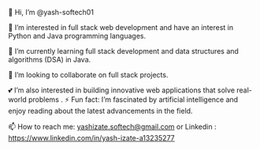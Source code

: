 👋 Hi, I’m @yash-softech01

👀 I’m interested in full stack web development and have an interest in Python and Java programming languages.

🌱 I’m currently learning full stack development and data structures and algorithms (DSA) in Java.

💞️ I’m looking to collaborate on full stack projects.

💕  I’m also interested in building innovative web applications that solve real-world problems
.
⚡ Fun fact: I’m fascinated by artificial intelligence and enjoy reading about the latest advancements in the field.

📫 How to reach me: yashizate.softech@gmail.com or Linkedin : https://www.linkedin.com/in/yash-izate-a13235277

<!---
yash-softech01/yash-softech01 is a ✨ special ✨ repository because its `README.md` (this file) appears on your GitHub profile.
You can click the Preview link to take a look at your changes.
--->

